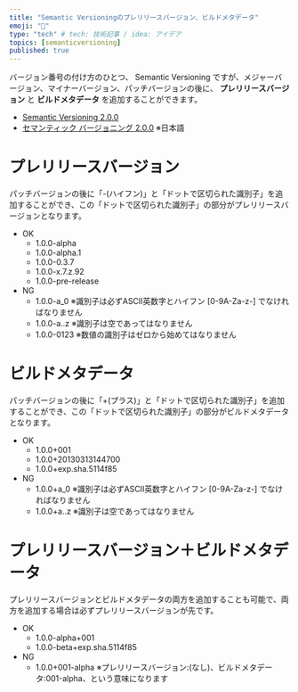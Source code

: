 ```yaml
---
title: "Semantic Versioningのプレリリースバージョン、ビルドメタデータ"
emoji: "🦝"
type: "tech" # tech: 技術記事 / idea: アイデア
topics: [semanticversioning]
published: true
---
```

バージョン番号の付け方のひとつ、 Semantic Versioning ですが、メジャーバージョン、マイナーバージョン、パッチバージョンの後に、 __プレリリースバージョン__ と __ビルドメタデータ__ を追加することができます。

- [Semantic Versioning 2.0.0](https://semver.org/)
- [セマンティック バージョニング 2.0.0](https://semver.org/lang/ja/) ※日本語

# プレリリースバージョン

パッチバージョンの後に「-(ハイフン)」と「ドットで区切られた識別子」を追加することができ、この「ドットで区切られた識別子」の部分がプレリリースバージョンとなります。

- OK
    - 1.0.0-alpha
    - 1.0.0-alpha.1
    - 1.0.0-0.3.7
    - 1.0.0-x.7.z.92
    - 1.0.0-pre-release
- NG
    - 1.0.0-a_0 ※識別子は必ずASCII英数字とハイフン [0-9A-Za-z-] でなければなりません
    - 1.0.0-a..z ※識別子は空であってはなりません
    - 1.0.0-0123 ※数値の識別子はゼロから始めてはなりません

# ビルドメタデータ

パッチバージョンの後に「+(プラス)」と「ドットで区切られた識別子」を追加することができ、この「ドットで区切られた識別子」の部分がビルドメタデータとなります。

- OK
    - 1.0.0+001
    - 1.0.0+20130313144700
    - 1.0.0+exp.sha.5114f85
- NG
    - 1.0.0+a_0 ※識別子は必ずASCII英数字とハイフン [0-9A-Za-z-] でなければなりません
    - 1.0.0+a..z ※識別子は空であってはなりません

# プレリリースバージョン＋ビルドメタデータ

プレリリースバージョンとビルドメタデータの両方を追加することも可能で、両方を追加する場合は必ずプレリリースバージョンが先です。

- OK
    - 1.0.0-alpha+001
    - 1.0.0-beta+exp.sha.5114f85
- NG
    - 1.0.0+001-alpha ※プレリリースバージョン:(なし)、ビルドメタデータ:001-alpha、という意味になります
